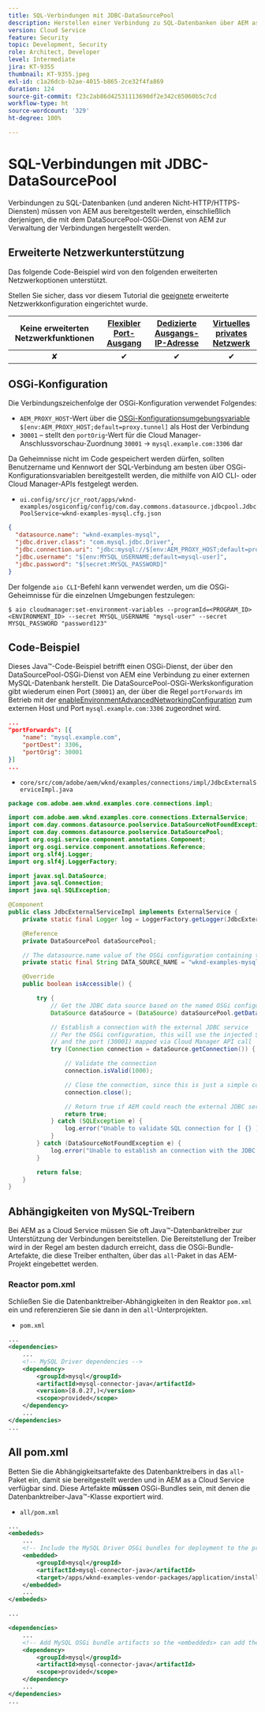 ```yaml
---
title: SQL-Verbindungen mit JDBC-DataSourcePool
description: Herstellen einer Verbindung zu SQL-Datenbanken über AEM as a Cloud Service mit JDBC DataSourcePool und Ausgangs-Ports von AEM.
version: Cloud Service
feature: Security
topic: Development, Security
role: Architect, Developer
level: Intermediate
jira: KT-9355
thumbnail: KT-9355.jpeg
exl-id: c1a26dcb-b2ae-4015-b865-2ce32f4fa869
duration: 124
source-git-commit: f23c2ab86d42531113690df2e342c65060b5c7cd
workflow-type: ht
source-wordcount: '329'
ht-degree: 100%

---
```


# SQL-Verbindungen mit JDBC-DataSourcePool

Verbindungen zu SQL-Datenbanken (und anderen Nicht-HTTP/HTTPS-Diensten) müssen von AEM aus bereitgestellt werden, einschließlich derjenigen, die mit dem DataSourcePool-OSGi-Dienst von AEM zur Verwaltung der Verbindungen hergestellt werden.

## Erweiterte Netzwerkunterstützung

Das folgende Code-Beispiel wird von den folgenden erweiterten Netzwerkoptionen unterstützt.

Stellen Sie sicher, dass vor diesem Tutorial die [geeignete](../advanced-networking.md#advanced-networking) erweiterte Netzwerkkonfiguration eingerichtet wurde.

| Keine erweiterten Netzwerkfunktionen | [Flexibler Port-Ausgang](../flexible-port-egress.md) | [Dedizierte Ausgangs-IP-Adresse](../dedicated-egress-ip-address.md) | [Virtuelles privates Netzwerk](../vpn.md) |
|:-----:|:-----:|:------:|:---------:|
| ✘ | ✔ | ✔ | ✔ |

## OSGi-Konfiguration

Die Verbindungszeichenfolge der OSGi-Konfiguration verwendet Folgendes:

+ `AEM_PROXY_HOST`-Wert über die [OSGi-Konfigurationsumgebungsvariable](https://experienceleague.adobe.com/docs/experience-manager-cloud-service/implementing/deploying/configuring-osgi.html?lang=de#environment-specific-configuration-values) `$[env:AEM_PROXY_HOST;default=proxy.tunnel]` als Host der Verbindung
+ `30001` – stellt den `portOrig`-Wert für die Cloud Manager-Anschlussvorschau-Zuordnung `30001` → `mysql.example.com:3306` dar

Da Geheimnisse nicht im Code gespeichert werden dürfen, sollten Benutzername und Kennwort der SQL-Verbindung am besten über OSGi-Konfigurationsvariablen bereitgestellt werden, die mithilfe von AIO CLI- oder Cloud Manager-APIs festgelegt werden.

+ `ui.config/src/jcr_root/apps/wknd-examples/osgiconfig/config/com.day.commons.datasource.jdbcpool.JdbcPoolService~wknd-examples-mysql.cfg.json`

```json
{
  "datasource.name": "wknd-examples-mysql",
  "jdbc.driver.class": "com.mysql.jdbc.Driver",
  "jdbc.connection.uri": "jdbc:mysql://$[env:AEM_PROXY_HOST;default=proxy.tunnel]:30001/wknd-examples",
  "jdbc.username": "$[env:MYSQL_USERNAME;default=mysql-user]",
  "jdbc.password": "$[secret:MYSQL_PASSWORD]"
}
```

Der folgende `aio CLI`-Befehl kann verwendet werden, um die OSGi-Geheimnisse für die einzelnen Umgebungen festzulegen:

```shell
$ aio cloudmanager:set-environment-variables --programId=<PROGRAM_ID> <ENVIRONMENT_ID> --secret MYSQL_USERNAME "mysql-user" --secret MYSQL_PASSWORD "password123"
```

## Code-Beispiel

Dieses Java™-Code-Beispiel betrifft einen OSGi-Dienst, der über den DataSourcePool-OSGi-Dienst von AEM eine Verbindung zu einer externen MySQL-Datenbank herstellt.
Die DataSourcePool-OSGi-Werkskonfiguration gibt wiederum einen Port (`30001`) an, der über die Regel `portForwards` im Betrieb mit der [enableEnvironmentAdvancedNetworkingConfiguration](https://developer.adobe.com/experience-cloud/cloud-manager/reference/api/#operation/enableEnvironmentAdvancedNetworkingConfiguration) zum externen Host und Port `mysql.example.com:3306` zugeordnet wird.

```json
...
"portForwards": [{
    "name": "mysql.example.com",
    "portDest": 3306,
    "portOrig": 30001
}]
...
```

+ `core/src/com/adobe/aem/wknd/examples/connections/impl/JdbcExternalServiceImpl.java`

```java
package com.adobe.aem.wknd.examples.core.connections.impl;

import com.adobe.aem.wknd.examples.core.connections.ExternalService;
import com.day.commons.datasource.poolservice.DataSourceNotFoundException;
import com.day.commons.datasource.poolservice.DataSourcePool;
import org.osgi.service.component.annotations.Component;
import org.osgi.service.component.annotations.Reference;
import org.slf4j.Logger;
import org.slf4j.LoggerFactory;

import javax.sql.DataSource;
import java.sql.Connection;
import java.sql.SQLException;

@Component
public class JdbcExternalServiceImpl implements ExternalService {
    private static final Logger log = LoggerFactory.getLogger(JdbcExternalServiceImpl.class);

    @Reference
    private DataSourcePool dataSourcePool;

    // The datasource.name value of the OSGi configuration containing the connection this OSGi component will use.
    private static final String DATA_SOURCE_NAME = "wknd-examples-mysql";

    @Override
    public boolean isAccessible() {

        try {
            // Get the JDBC data source based on the named OSGi configuration
            DataSource dataSource = (DataSource) dataSourcePool.getDataSource(DATA_SOURCE_NAME);

            // Establish a connection with the external JDBC service
            // Per the OSGi configuration, this will use the injected $[env:AEM_PROXY_HOST] value as the host
            // and the port (30001) mapped via Cloud Manager API call
            try (Connection connection = dataSource.getConnection()) {

                // Validate the connection
                connection.isValid(1000);

                // Close the connection, since this is just a simple connectivity check
                connection.close();

                // Return true if AEM could reach the external JDBC service
                return true;
            } catch (SQLException e) {
                log.error("Unable to validate SQL connection for [ {} ]", DATA_SOURCE_NAME, e);
            }
        } catch (DataSourceNotFoundException e) {
            log.error("Unable to establish an connection with the JDBC data source [ {} ]", DATA_SOURCE_NAME, e);
        }

        return false;
    }
}
```

## Abhängigkeiten von MySQL-Treibern

Bei AEM as a Cloud Service müssen Sie oft Java™-Datenbanktreiber zur Unterstützung der Verbindungen bereitstellen. Die Bereitstellung der Treiber wird in der Regel am besten dadurch erreicht, dass die OSGi-Bundle-Artefakte, die diese Treiber enthalten, über das `all`-Paket in das AEM-Projekt eingebettet werden.

### Reactor pom.xml

Schließen Sie die Datenbanktreiber-Abhängigkeiten in den Reaktor `pom.xml` ein und referenzieren Sie sie dann in den `all`-Unterprojekten.

+ `pom.xml`

```xml
...
<dependencies>
    ...
    <!-- MySQL Driver dependencies -->
    <dependency>
        <groupId>mysql</groupId>
        <artifactId>mysql-connector-java</artifactId>
        <version>[8.0.27,)</version>
        <scope>provided</scope>
    </dependency>
    ...
</dependencies>
...
```

## All pom.xml

Betten Sie die Abhängigkeitsartefakte des Datenbanktreibers in das `all`-Paket ein, damit sie bereitgestellt werden und in AEM as a Cloud Service verfügbar sind. Diese Artefakte __müssen__ OSGi-Bundles sein, mit denen die Datenbanktreiber-Java™-Klasse exportiert wird.

+ `all/pom.xml`

```xml
...
<embededs>
    ...
    <!-- Include the MySQL Driver OSGi bundles for deployment to the project -->
    <embedded>
        <groupId>mysql</groupId>
        <artifactId>mysql-connector-java</artifactId>
        <target>/apps/wknd-examples-vendor-packages/application/install</target>
    </embedded>
    ...
</embededs>

...

<dependencies>
    ...
    <!-- Add MySQL OSGi bundle artifacts so the <embeddeds> can add them to the project -->
    <dependency>
        <groupId>mysql</groupId>
        <artifactId>mysql-connector-java</artifactId>
        <scope>provided</scope>
    </dependency>
    ...
</dependencies>
...
```
